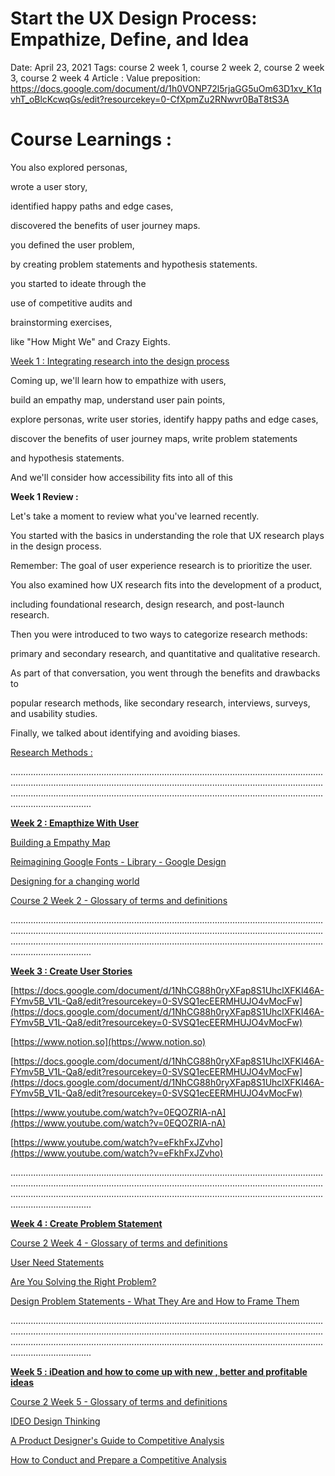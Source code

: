 # Start the UX Design Process: Empathize, Define, and Idea

Date: April 23, 2021
Tags: course 2 week 1, course 2 week 2, course 2 week 3, course 2 week 4
Article : Value preposition: https://docs.google.com/document/d/1h0VONP72l5rjaGG5uOm63D1xv_K1qvhT_oBlcKcwqGs/edit?resourcekey=0-CfXpmZu2RNwvr0BaT8tS3A

# Course Learnings :

You also explored personas, 

wrote a user story,

identified happy paths and edge cases,

 discovered the benefits of user journey maps.

you defined the user problem, 

by creating problem statements and hypothesis statements.

you started to ideate through the 

use of competitive audits and

brainstorming exercises,

like "How Might We" and Crazy Eights.

[Week 1 : Integrating research into the design process](Week%201%20Integrating%20research%20into%20the%20design%20proces%20c57ed99c96ae4ff395f953d9fa47b913.md)

Coming up, we'll learn how to empathize with users,

build an empathy map, understand user pain points,

explore personas, write user stories, identify happy paths and edge cases,

discover the benefits of user journey maps, write problem statements

and hypothesis statements.

And we'll consider how accessibility fits into all of this

**Week 1 Review :** 

Let's take  a moment to review what you've learned recently.

You started with the basics in understanding the role that UX research plays in the design process.

Remember: The goal of user experience research is to prioritize the user.

You also examined how UX research fits into the development of a product,

including foundational research, design research, and post-launch research.

Then you were introduced to two ways to categorize research methods:

primary and secondary research, and quantitative and qualitative research.

As part of that conversation, you went through the benefits and drawbacks to

popular research methods, like secondary research, interviews, surveys, and usability studies.

Finally, we talked about identifying and avoiding biases.

[Research Methods : ](Research%20Methods%20fd6d901bc57b4396bf6ccd8bedad7459.md)

....................................................................................................................................................................................................................................................................................................................................................................................................................

[**Week 2 : Emapthize With User** ](Week%202%20Emapthize%20With%20User%2094a8cce22d494e14b1e2679115bc2942.md)

[Building a Empathy Map ](Building%20a%20Empathy%20Map%200043942ecb064bf1831c2b6bbfb92cc2.md)

[Reimagining Google Fonts - Library - Google Design](https://design.google/library/reimagining-google-fonts/)

[Designing for a changing world](https://airbnb.design/designing-for-a-changing-world/)

[Course 2 Week 2 - Glossary of terms and definitions](https://docs.google.com/document/d/1mygboybF8fO2hgnRpSEgYZ8pbXXLb39CLzt30BOKzEY/edit?usp=drivesdk)

....................................................................................................................................................................................................................................................................................................................................................................................................................

[**Week 3 : Create User Stories** ](Week%203%20Create%20User%20Stories%201b12810d37f3472cb8863df9c8d06194.md)

[https://docs.google.com/document/d/1NhCG88h0ryXFap8S1UhclXFKl46A-FYmv5B_V1L-Qa8/edit?resourcekey=0-SVSQ1ecEERMHUJO4vMocFw](https://docs.google.com/document/d/1NhCG88h0ryXFap8S1UhclXFKl46A-FYmv5B_V1L-Qa8/edit?resourcekey=0-SVSQ1ecEERMHUJO4vMocFw)

[https://www.notion.so](https://www.notion.so)

[https://docs.google.com/document/d/1NhCG88h0ryXFap8S1UhclXFKl46A-FYmv5B_V1L-Qa8/edit?resourcekey=0-SVSQ1ecEERMHUJO4vMocFw](https://docs.google.com/document/d/1NhCG88h0ryXFap8S1UhclXFKl46A-FYmv5B_V1L-Qa8/edit?resourcekey=0-SVSQ1ecEERMHUJO4vMocFw)

[https://www.youtube.com/watch?v=0EQOZRIA-nA](https://www.youtube.com/watch?v=0EQOZRIA-nA)

[https://www.youtube.com/watch?v=eFkhFxJZvho](https://www.youtube.com/watch?v=eFkhFxJZvho)

....................................................................................................................................................................................................................................................................................................................................................................................................................

[**Week 4 : Create Problem Statement** ](Week%204%20Create%20Problem%20Statement%20043ce12e29f64d60bef5fb6b4c06f22d.md)

[Course 2 Week 4 - Glossary of terms and definitions](https://docs.google.com/document/d/1m55qjtFxGNvTW4Wp-IDjLAQvjbbvDOqH89PTOCEZ8Mo/edit?usp=sharing)

[User Need Statements](https://www.nngroup.com/articles/user-need-statements/)

[Are You Solving the Right Problem?](https://hbr.org/2012/09/are-you-solving-the-right-problem)

[Design Problem Statements - What They Are and How to Frame Them](https://www.toptal.com/designers/product-design/design-problem-statement)

....................................................................................................................................................................................................................................................................................................................................................................................................................

[**Week 5 : iDeation and how to come up with new , better and profitable ideas** ](Week%205%20iDeation%20and%20how%20to%20come%20up%20with%20new%20,%20bett%20f1a1a2dcc25c497d92b320a77d76dafc.md)

[Course 2 Week 5 - Glossary of terms and definitions](https://docs.google.com/document/d/1UdUwRjMh5UF38hhkWW3rETsdRdzIij-tNQqnWr-VA7Q/edit?usp=sharing&resourcekey=0-KWRS-3DZYYn19ZMUOIvNDQ)

[IDEO Design Thinking](https://designthinking.ideo.com/)

[A Product Designer's Guide to Competitive Analysis](https://www.toptal.com/product-managers/freelance/product-designer-guide-to-competitive-analysis)

[How to Conduct and Prepare a Competitive Analysis](https://edwardlowe.org/how-to-conduct-and-prepare-a-competitive-analysis/)
